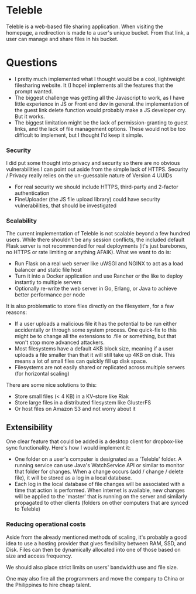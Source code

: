 # Teleble

Teleble is a web-based file sharing application. When visiting the homepage, a redirection is made to a user's unique bucket. From that link, a user can manage and share files in his bucket.


# Questions

* I pretty much implemented what I thought would be a cool, lightweight filesharing website. It (I hope) implements all the features that the prompt wanted.
* The biggest challenge was getting all the Javascript to work, as I have little experience in JS or Front end dev in general. the implementation of the guest link delete function would probably make a JS developer cry. But it works.
* The biggest limitation might be the lack of permission-granting to guest links, and the lack of file management options. These would not be too difficult to implement, but I thought I'd keep it simple.

### Security
I did put some thought into privacy and security so there are no obvious vulnerabilities I can point out aside from the simple lack of HTTPS. Security / Privacy really relies on the un-guessable nature of Version 4 UUIDs

* For real security we should include HTTPS, third-party and 2-factor authentication
* FineUploader (the JS file upload library) could have security vulnerabilities, that should be investigated


### Scalability
The current implementation of Teleble is not scalable beyond a few hundred users. While there shouldn't be any session conflicts, the included default Flask server is not recommended for real deployments (it's just barebones, no HTTPS or rate limiting or anything AFAIK). What we want to do is:

* Run Flask on a real web server like uWSGI and NGINX to act as a load balancer and static file host
* Turn it into a Docker application and use Rancher or the like to deploy instantly to multiple servers
* Optionally re-write the web server in Go, Erlang, or Java to achieve better performance per node

It is also problematic to store files directly on the filesystem, for a few reasons:

* If a user uploads a malicious file it has the potential to be run either accidentally or through some system process. One quick-fix to this might be to change all the extensions to .file or something, but that won't stop more advanced attackers.
* Most filesystems have a default 4KB block size, meaning if a user uploads a file smaller than that it will still take up 4KB on disk. This means a lot of small files can quickly fill up disk space.
* Filesystems are not easily shared or replicated across multiple servers (for horizontal scaling)

There are some nice solutions to this:

* Store small files (< 4 KB) in a KV-store like Riak
* Store large files in a distributed filesystem like GlusterFS
* Or host files on Amazon S3 and not worry about it

## Extensibility

One clear feature that could be added is a desktop client for dropbox-like sync functionality. Here's how I would implement it:

* One folder on a user's computer is designated as a 'Teleble' folder. A running service can use Java's WatchService API or similar to monitor that folder for changes. When a change occurs (add / change / delete file), it will be stored as a log in a local database.
* Each log in the local database of file changes will be associated with a time that action is performed. When internet is available, new changes will be applied to the 'master' that is running on the server and similarly propagated to other clients (folders on other computers that are synced to Teleble)

### Reducing operational costs
Aside from the already mentioned methods of scaling, it's probably a good idea to use a hosting provider that gives flexibility between RAM, SSD, and Disk. Files can then be dynamically allocated into one of those based on size and access frequency.

We should also place strict limits on users' bandwidth use and file size.

One may also fire all the programmers and move the company to China or the Philippines to hire cheap talent.